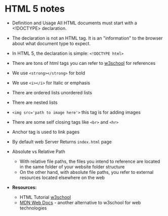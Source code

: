 # HTML 5 notes
- Definition and Usage All HTML documents must start with a <!DOCTYPE> declaration.
- The declaration is not an HTML tag. It is an "information" to the browser about what document type to expect.
- In HTML 5, the declaration is simple: ```<!DOCTYPE html>```
- There are tons of html tags you can refer to [w3school](https://www.w3schools.com/html/default.asp) for references
- We use ```<strong></strong>``` for bold
- We use ```<i></i>``` for Italic or emphasis
- There are ordered lists unordered lists
- There are nested lists
- ```<img src='path to image here'>``` this tag is for adding images
- There are some self closing tags like ```<br>``` and ```<hr>```
- Anchor tag is used to link pages
- By default web Server Returns ```index.html``` page
- Absolute vs Relative Path
    - With relative file paths, the files you intend to reference are located in the same folder of your website folder structure
    - On the other hand, with absolute file paths, you refer to external resources located elsewhere on the web

- **Resources:**
    - HTML Tutorial [w3school](https://www.w3schools.com/html/default.asp)
    - [MDN Web Docs](https://developer.mozilla.org/en-US/) - another alternative to w3school for web technologies 